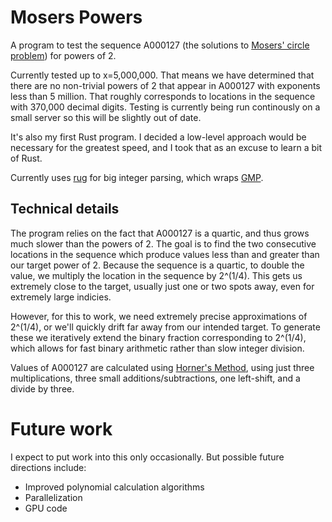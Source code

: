 # Mosers Powers

A program to test the sequence A000127 (the solutions to [Mosers' circle problem](https://en.wikipedia.org/wiki/Dividing_a_circle_into_areas)) for powers of 2.

Currently tested up to x=5,000,000. That means we have determined that there are no non-trivial powers of 2 that appear in A000127 with exponents less than 5 million. That roughly corresponds to locations in the sequence with 370,000 decimal digits. Testing is currently being run continously on a small server so this will be slightly out of date.

It's also my first Rust program. I decided a low-level approach would be necessary for the greatest speed, and I took that as an excuse to learn a bit of Rust.

Currently uses [rug](https://crates.io/crates/rug) for big integer parsing, which wraps [GMP](https://gmplib.org/).

## Technical details

The program relies on the fact that A000127 is a quartic, and thus grows much slower than the powers of 2. The goal is to find the two consecutive locations in the sequence which produce values less than and greater than our target power of 2. Because the sequence is a quartic, to double the value, we multiply the location in the sequence by 2^(1/4). This gets us extremely close to the target, usually just one or two spots away, even for extremely large indicies.

However, for this to work, we need extremely precise approximations of 2^(1/4), or we'll quickly drift far away from our intended target. To generate these we iteratively extend the binary fraction corresponding to 2^(1/4), which allows for fast binary arithmetic rather than slow integer division.

Values of A000127 are calculated using [Horner's Method](https://en.wikipedia.org/wiki/Horner%27s_method), using just three multiplications, three small additions/subtractions, one left-shift, and a divide by three.

# Future work

I expect to put work into this only occasionally. But possible future directions include:
* Improved polynomial calculation algorithms
* Parallelization
* GPU code
